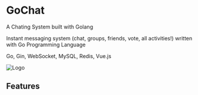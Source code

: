 # GoChat

A Chating System built with Golang

Instant messaging system (chat, groups, friends, vote, all activities!) written with Go Programming Language

Go, Gin, WebSocket, MySQL, Redis, Vue.js

![Logo](https://custom-images.strikinglycdn.com/res/hrscywv4p/image/upload/c_limit,fl_lossy,h_9000,w_1200,f_auto,q_auto/10148800/244973_960616.png)


## Features